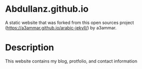 # Abdullanz.github.io
A static website that was forked from this open sources project (<https://a3ammar.github.io/arabic-jekyll/>) by a3ammar.

# Description
This website contains my blog, protfolio, and contact information 
